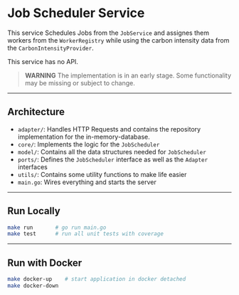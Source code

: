 # Job Scheduler Service

This service Schedules Jobs from the `JobService` and assignes them workers from the `WorkerRegistry` while using the carbon intensity data from the `CarbonIntensityProvider`.

This service has no API.

> **WARNING**
> The implementation is in an early stage. Some functionality may be missing or subject to change.

---

## Architecture

- `adapter/`: Handles HTTP Requests and contains the repository implementation for the in-memory-database.
- `core/`: Implements the logic for the `JobScheduler`
- `model/`: Contains all the data structures needed for `JobScheduler`
- `ports/`: Defines the `JobScheduler` interface as well as the `Adapter` interfaces
- `utils/`: Contains some utility functions to make life easier
- `main.go`: Wires everything and starts the server

---

## Run Locally

```bash
make run       # go run main.go
make test      # run all unit tests with coverage
```

---

## Run with Docker

```bash
make docker-up    # start application in docker detached
make docker-down
```
